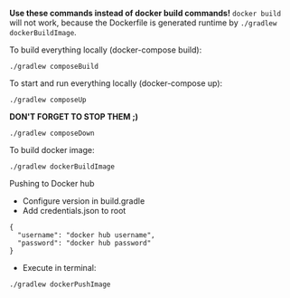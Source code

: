**Use these commands instead of docker build commands!** ```docker build``` will not work, because the Dockerfile is generated runtime by ```./gradlew dockerBuildImage```. 

To build everything locally (docker-compose build):

```
./gradlew composeBuild
```

To start and run everything locally (docker-compose up):

```
./gradlew composeUp
```

**DON'T FORGET TO STOP THEM ;)**

```
./gradlew composeDown
```

To build docker image:

```
./gradlew dockerBuildImage
```

Pushing to Docker hub
- Configure version in build.gradle
- Add credentials.json to root
```
{
  "username": "docker hub username",
  "password": "docker hub password"
}
```
- Execute in terminal:
```
./gradlew dockerPushImage
```